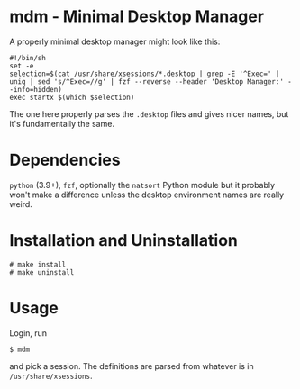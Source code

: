 # mdm - Minimal Desktop Manager

A properly minimal desktop manager might look like this:

```
#!/bin/sh
set -e
selection=$(cat /usr/share/xsessions/*.desktop | grep -E '^Exec=' | uniq | sed 's/^Exec=//g' | fzf --reverse --header 'Desktop Manager:' --info=hidden)
exec startx $(which $selection)
```

The one here properly parses the `.desktop` files and gives nicer names, but
it's fundamentally the same.

# Dependencies

`python` (3.9+), `fzf`, optionally the `natsort` Python module but it probably
won't make a difference unless the desktop environment names are really weird.

# Installation and Uninstallation

```
# make install
# make uninstall
```

# Usage

Login, run

```
$ mdm
```

and pick a session. The definitions are parsed from whatever is in
`/usr/share/xsessions`.